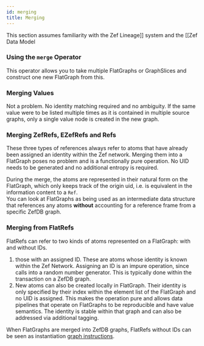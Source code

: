 ```yaml
---
id: merging
title: Merging
---
```


  
This section assumes familiarity with the Zef Lineage]] system and the [[Zef Data Model  
  
  
### Using the `merge` Operator  
This operator allows you to take multiple FlatGraphs or GraphSlices and construct one new FlatGraph from this.  
  
  
### Merging Values  
Not a problem. No identity matching required and no ambiguity. If the same value were to be listed multiple times as it is contained in multiple source graphs, only a single value node is created in the new graph.  
  
  
### Merging ZefRefs, EZefRefs and Refs  
These three types of references always refer to atoms that have already been assigned an identity within the Zef network. Merging them into a FlatGraph poses no problem and is a functionally pure operation. No UID needs to be generated and no additional entropy is required.  
  
During the merge, the atoms are represented in their natural form on the FlatGraph, which only keeps track of the origin uid, i.e. is equivalent in the information content to a `Ref`.  
You can look at FlatGraphs as being used as an intermediate data structure that references any atoms **without** accounting for a reference frame from a specific ZefDB graph.  
  
  
  
### Merging from FlatRefs  
FlatRefs can refer to two kinds of atoms represented on a FlatGraph: with and without IDs.  
  
1. those with an assigned ID. These are atoms whose identity is known within the Zef Network. Assigning an ID is an impure operation, since calls into a random number generator. This is typically done within the transaction on a ZefDB graph.   
2. New atoms can also be created locally in FlatGraph. Their identity is only specified by their index within the element list of the FlatGraph and no UID is assigned. This makes the operation pure and allows data pipelines that operate on FlatGraphs to be reproducible and have value semantics. The identity is stable within that graph and can also be addressed via additional tagging.  
  
When FlatGraphs are merged into ZefDB graphs, FlatRefs without IDs can be seen as instantiation [graph instructions](graph-instructions).  
  
  
